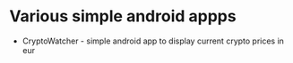# Various simple android appps

* CryptoWatcher - simple android app to display current crypto prices in eur